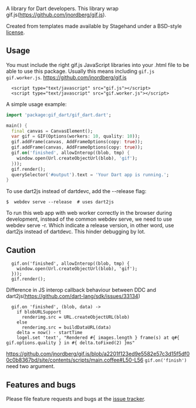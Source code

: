 A library for Dart developers.
This library wrap gif.js(https://github.com/jnordberg/gif.js).

Created from templates made available by Stagehand under a BSD-style
[license](https://github.com/dart-lang/stagehand/blob/master/LICENSE).

## Usage
You must include the right gif.js JavaScript libraries into your .html file to be able to use this package. Usually this means including `gif.js` `gif.worker.js`. https://github.com/jnordberg/gif.js
```
  <script type="text/javascript" src="gif.js"></script>
  <script type="text/javascript" src="gif.worker.js"></script>
```

A simple usage example:

```dart
import 'package:gif_dart/gif_dart.dart';

main() {
  final canvas = CanvasElement();
  var gif = GIF(Options(workers: 10, quality: 10));
  gif.addFrame(canvas, AddFrameOptions(copy: true));
  gif.addFrame(canvas, AddFrameOptions(copy: true));
  gif.on('finished', allowInterop((blob, tmp) {
    window.open(Url.createObjectUrl(blob), 'gif');
  }));
  gif.render();
  querySelector('#output').text = 'Your Dart app is running.';
}
```

To use dart2js instead of dartdevc, add the --release flag:
```
$  webdev serve --release  # uses dart2js
```
To run this web app with web worker correctly in the browser during development, instead of the common webdev serve, we need to use webdev serve -r. Which indicate a release version, in other word, use dart2js instead of dartdevc. This hinder debugging by lot.

## Caution
```
  gif.on('finished', allowInterop((blob, tmp) {
    window.open(Url.createObjectUrl(blob), 'gif');
  }));
  gif.render();
```
Difference in JS interop callback behaviour between DDC and dart2js(https://github.com/dart-lang/sdk/issues/33134)

```
  gif.on 'finished', (blob, data) ->
    if blobURLSupport
      renderimg.src = URL.createObjectURL(blob)
    else
      renderimg.src = buildDataURL(data)
    delta = now() - startTime
    logel.set 'text', "Rendered #{ images.length } frame(s) at q#{ gif.options.quality } in #{ delta.toFixed(2) }ms"
```
https://github.com/jnordberg/gif.js/blob/a2201f123ed9e5582e57c3d15f5df00c0b8367bd/site/contents/scripts/main.coffee#L50-L56
`gif.on('finish')` need two argument.

## Features and bugs

Please file feature requests and bugs at the [issue tracker][tracker].

[tracker]: http://example.com/issues/replaceme
